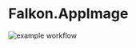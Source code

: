 # Falkon.AppImage

![example workflow](https://github.com/nx-appbuild-hub/Falkon.AppImage//actions/workflows/makefile.yml/badge.svg)
